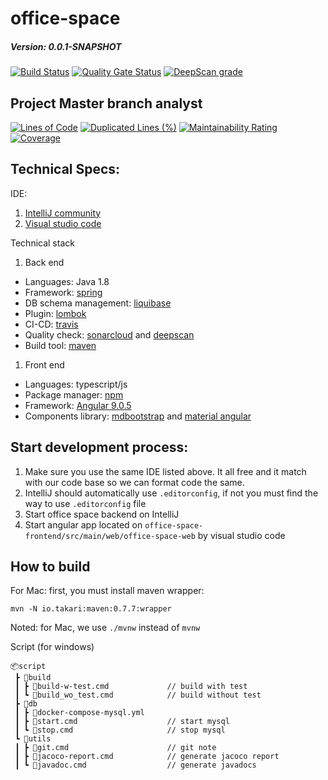 # office-space
##### Version: 0.0.1-SNAPSHOT

[![Build Status](https://travis-ci.com/our-fancy-team-name/office-space.svg?branch=master)](https://travis-ci.com/our-fancy-team-name/office-space)
[![Quality Gate Status](https://sonarcloud.io/api/project_badges/measure?project=our-fancy-team-name_office-space&metric=alert_status)](https://sonarcloud.io/dashboard?id=our-fancy-team-name_office-space)
[![DeepScan grade](https://deepscan.io/api/teams/8125/projects/10280/branches/140197/badge/grade.svg)](https://deepscan.io/dashboard#view=project&tid=8125&pid=10280&bid=140197)

## Project Master branch analyst
[![Lines of Code](https://sonarcloud.io/api/project_badges/measure?project=our-fancy-team-name_office-space&metric=ncloc)](https://sonarcloud.io/dashboard?id=our-fancy-team-name_office-space)
[![Duplicated Lines (%)](https://sonarcloud.io/api/project_badges/measure?project=our-fancy-team-name_office-space&metric=duplicated_lines_density)](https://sonarcloud.io/dashboard?id=our-fancy-team-name_office-space)
[![Maintainability Rating](https://sonarcloud.io/api/project_badges/measure?project=our-fancy-team-name_office-space&metric=sqale_rating)](https://sonarcloud.io/dashboard?id=our-fancy-team-name_office-space)
[![Coverage](https://sonarcloud.io/api/project_badges/measure?project=our-fancy-team-name_office-space&metric=coverage)](https://sonarcloud.io/dashboard?id=our-fancy-team-name_office-space)

## Technical Specs:

IDE:
 1. [IntelliJ community](https://www.jetbrains.com/idea/)
 1. [Visual studio code](https://code.visualstudio.com/)
 
Technical stack
 1. Back end
  * Languages: Java 1.8
  * Framework: [spring](https://spring.io/)
  * DB schema management: [liquibase](https://www.liquibase.org/)
  * Plugin: [lombok](https://projectlombok.org/)
  * CI-CD: [travis](travis-ci.com)
  * Quality check: [sonarcloud](https://sonarcloud.io/) and [deepscan](https://deepscan.io/)
  * Build tool: [maven](https://maven.apache.org/)
 1. Front end
  * Languages: typescript/js
  * Package manager: [npm](https://www.npmjs.com/)
  * Framework: [Angular 9.0.5](http://angular.io/)
  * Components library: [mdbootstrap](https://mdbootstrap.com/docs/angular/) and [material angular](https://material.angular.io/)
  
## Start development process:
 1. Make sure you use the same IDE listed above. It all free and it match with our code base so we can format code the same.
 1. IntelliJ should automatically use `.editorconfig`, if not you must find the way to use `.editorconfig` file
 1. Start office space backend on IntelliJ
 1. Start angular app located on `office-space-frontend/src/main/web/office-space-web` by visual studio code

## How to build
For Mac: first, you must install maven wrapper:
```
mvn -N io.takari:maven:0.7.7:wrapper
```
Noted: for Mac, we use `./mvnw` instead of `mvnw`

Script (for windows)
```
📦script
 ┣ 📂build
 ┃ ┣ 📜build-w-test.cmd             // build with test
 ┃ ┗ 📜build_wo_test.cmd            // build without test
 ┣ 📂db
 ┃ ┣ 📜docker-compose-mysql.yml
 ┃ ┣ 📜start.cmd                    // start mysql
 ┃ ┗ 📜stop.cmd                     // stop mysql
 ┗ 📂utils
 ┃ ┣ 📜git.cmd                      // git note
 ┃ ┣ 📜jacoco-report.cmd            // generate jacoco report
 ┃ ┗ 📜javadoc.cmd                  // generate javadocs
```
